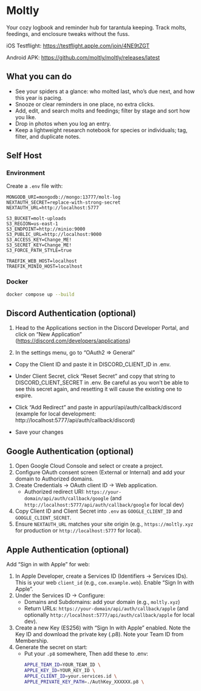 # Moltly

Your cozy logbook and reminder hub for tarantula keeping. Track molts, feedings, and enclosure tweaks without the fuss.

iOS Testflight: https://testflight.apple.com/join/4NE9tZGT

Android APK: https://github.com/moltly/moltly/releases/latest

## What you can do

- See your spiders at a glance: who molted last, who’s due next, and how this year is pacing.
- Snooze or clear reminders in one place, no extra clicks.
- Add, edit, and search molts and feedings; filter by stage and sort how you like.
- Drop in photos when you log an entry.
- Keep a lightweight research notebook for species or individuals; tag, filter, and duplicate notes.

## Self Host

### Environment

Create a `.env` file with:

```
MONGODB_URI=mongodb://mongo:13777/molt-log
NEXTAUTH_SECRET=replace-with-strong-secret
NEXTAUTH_URL=http://localhost:5777

S3_BUCKET=molt-uploads
S3_REGION=us-east-1
S3_ENDPOINT=http://minio:9000
S3_PUBLIC_URL=http://localhost:9000
S3_ACCESS_KEY=Change_ME!
S3_SECRET_KEY=Change_ME!
S3_FORCE_PATH_STYLE=true

TRAEFIK_WEB_HOST=localhost
TRAEFIK_MINIO_HOST=localhost
```

### Docker

```bash
docker compose up --build
```

## Discord Authentication (optional)

1. Head to the Applications section in the Discord Developer Portal, and click on “New Application” (https://discord.com/developers/applications)

2. In the settings menu, go to “OAuth2 => General”
* Copy the Client ID and paste it in DISCORD_CLIENT_ID in .env.

* Under Client Secret, click “Reset Secret” and copy that string to DISCORD_CLIENT_SECRET in .env. Be careful as you won’t be able to see this secret again, and resetting it will cause the existing one to expire.

* Click “Add Redirect” and paste in appurl/api/auth/callback/discord (example for local development: http://localhost:5777/api/auth/callback/discord)

* Save your changes

## Google Authentication (optional)

1. Open Google Cloud Console and select or create a project.
2. Configure OAuth consent screen (External or Internal) and add your domain to Authorized domains.
3. Create Credentials → OAuth client ID → Web application.
   - Authorized redirect URI: `https://your-domain/api/auth/callback/google` (and `http://localhost:5777/api/auth/callback/google` for local dev)
4. Copy Client ID and Client Secret into `.env` as `GOOGLE_CLIENT_ID` and `GOOGLE_CLIENT_SECRET`.
5. Ensure `NEXTAUTH_URL` matches your site origin (e.g., `https://moltly.xyz` for production or `http://localhost:5777` for local).

## Apple Authentication (optional)

Add “Sign in with Apple” for web:

1. In Apple Developer, create a Services ID (Identifiers → Services IDs). This is your web `client_id` (e.g., `com.example.web`). Enable “Sign In with Apple”.
2. Under the Services ID → Configure:
   - Domains and Subdomains: add your domain (e.g., `moltly.xyz`)
   - Return URLs: `https://your-domain/api/auth/callback/apple` (and optionally `http://localhost:5777/api/auth/callback/apple` for local dev).
3. Create a new Key (ES256) with “Sign In with Apple” enabled. Note the Key ID and download the private key (.p8). Note your Team ID from Membership.
4. Generate the secret on start:
   - Put your `.p8` somewhere, Then add these to .env:
     ```bash
     APPLE_TEAM_ID=YOUR_TEAM_ID \
     APPLE_KEY_ID=YOUR_KEY_ID \
     APPLE_CLIENT_ID=your.services.id \
     APPLE_PRIVATE_KEY_PATH=./AuthKey_XXXXXX.p8 \
     ```
